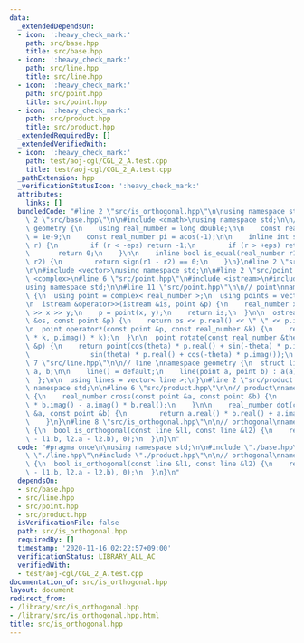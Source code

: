 ```yaml
---
data:
  _extendedDependsOn:
  - icon: ':heavy_check_mark:'
    path: src/base.hpp
    title: src/base.hpp
  - icon: ':heavy_check_mark:'
    path: src/line.hpp
    title: src/line.hpp
  - icon: ':heavy_check_mark:'
    path: src/point.hpp
    title: src/point.hpp
  - icon: ':heavy_check_mark:'
    path: src/product.hpp
    title: src/product.hpp
  _extendedRequiredBy: []
  _extendedVerifiedWith:
  - icon: ':heavy_check_mark:'
    path: test/aoj-cgl/CGL_2_A.test.cpp
    title: test/aoj-cgl/CGL_2_A.test.cpp
  _pathExtension: hpp
  _verificationStatusIcon: ':heavy_check_mark:'
  attributes:
    links: []
  bundledCode: "#line 2 \"src/is_orthogonal.hpp\"\n\nusing namespace std;\n\n#line\
    \ 2 \"src/base.hpp\"\n\n#include <cmath>\nusing namespace std;\n\n// base\nnamespace\
    \ geometry {\n    using real_number = long double;\n\n    const real_number eps\
    \ = 1e-9;\n    const real_number pi = acos(-1);\n\n    inline int sign(real_number\
    \ r) {\n        if (r < -eps) return -1;\n        if (r > +eps) return +1;\n \
    \       return 0;\n    }\n\n    inline bool is_equal(real_number r1, real_number\
    \ r2) {\n        return sign(r1 - r2) == 0;\n    }\n}\n#line 2 \"src/line.hpp\"\
    \n\n#include <vector>\nusing namespace std;\n\n#line 2 \"src/point.hpp\"\n\n#include\
    \ <complex>\n#line 6 \"src/point.hpp\"\n#include <istream>\n#include <ostream>\n\
    using namespace std;\n\n#line 11 \"src/point.hpp\"\n\n// point\nnamespace geometry\
    \ {\n  using point = complex< real_number >;\n  using points = vector< point >;\n\
    \n  istream &operator>>(istream &is, point &p) {\n    real_number x, y;\n    is\
    \ >> x >> y;\n    p = point(x, y);\n    return is;\n  }\n\n  ostream &operator<<(ostream\
    \ &os, const point &p) {\n    return os << p.real() << \" \" << p.imag();\n  }\n\
    \n  point operator*(const point &p, const real_number &k) {\n    return point(p.real()\
    \ * k, p.imag() * k);\n  }\n\n  point rotate(const real_number &theta, const point\
    \ &p) {\n    return point(cos(theta) * p.real() + sin(-theta) * p.imag(),\n  \
    \               sin(theta) * p.real() + cos(-theta) * p.imag());\n  }\n}\n#line\
    \ 7 \"src/line.hpp\"\n\n// line \nnamespace geometry {\n  struct line {\n    point\
    \ a, b;\n\n    line() = default;\n    line(point a, point b) : a(a), b(b) {}\n\
    \  };\n\n  using lines = vector< line >;\n}\n#line 2 \"src/product.hpp\"\n\nusing\
    \ namespace std;\n\n#line 6 \"src/product.hpp\"\n\n// product\nnamespace geometry\
    \ {\n    real_number cross(const point &a, const point &b) {\n        return a.real()\
    \ * b.imag() - a.imag() * b.real();\n    }\n\n    real_number dot(const point\
    \ &a, const point &b) {\n        return a.real() * b.real() + a.imag() * b.imag();\n\
    \    }\n}\n#line 8 \"src/is_orthogonal.hpp\"\n\n// orthogonal\nnamespace geometry\
    \ {\n  bool is_orthogonal(const line &l1, const line &l2) {\n    return is_equal(dot(l1.a\
    \ - l1.b, l2.a - l2.b), 0);\n  }\n}\n"
  code: "#pragma once\n\nusing namespace std;\n\n#include \"./base.hpp\"\n#include\
    \ \"./line.hpp\"\n#include \"./product.hpp\"\n\n// orthogonal\nnamespace geometry\
    \ {\n  bool is_orthogonal(const line &l1, const line &l2) {\n    return is_equal(dot(l1.a\
    \ - l1.b, l2.a - l2.b), 0);\n  }\n}\n"
  dependsOn:
  - src/base.hpp
  - src/line.hpp
  - src/point.hpp
  - src/product.hpp
  isVerificationFile: false
  path: src/is_orthogonal.hpp
  requiredBy: []
  timestamp: '2020-11-16 02:22:57+09:00'
  verificationStatus: LIBRARY_ALL_AC
  verifiedWith:
  - test/aoj-cgl/CGL_2_A.test.cpp
documentation_of: src/is_orthogonal.hpp
layout: document
redirect_from:
- /library/src/is_orthogonal.hpp
- /library/src/is_orthogonal.hpp.html
title: src/is_orthogonal.hpp
---
```

